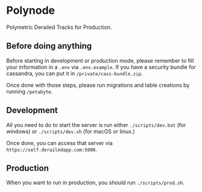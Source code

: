 # Polynode
Polymetric Derailed Tracks for Production. 

## Before doing anything

Before starting in development or production mode, please remember to fill your information in a `.env` via `.env.example`.
If you have a security bundle for cassandra, you can put it in `/private/cass-bundle.zip`.

Once done with those steps, please run migrations and table creations by running `/petabyte`.

## Development

All you need to do to start the server is run either `./scripts/dev.bat` (for windows) or `./scripts/dev.sh` (for macOS or linux.)

Once done, you can access that server via ``https://self.derailedapp.com:5000``.

## Production

When you want to run in production, you should run `./scripts/prod.sh`.
